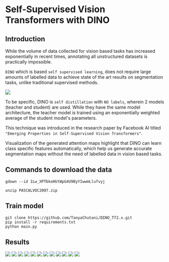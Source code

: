 # Self-Supervised Vision Transformers with DINO

## Introduction 

While the volume of data collected for vision based tasks has increased exponentially in recent times, annotating all unstructured datasets is practically impossible. 

`DINO` which is based `self supervised learning`, does not require large amounts of labelled data to achieve state of the art results on segmentation tasks, unlike traditional supervised methods.

![](https://github.com/TanyaChutani/DINO_Tf2.x/blob/f59fd89e52d25f1f8fa4915d4febd9991d664749/assets/dino.png)

To be specific, DINO is `self distillation` with `NO labels`, wherein 2 models (teacher and student) are used. While they have the same model architecture, the teacher model is trained using an exponentially weighted average of the student model's parameters.

This technique was introduced in the research paper by Facebook AI titled `"Emerging Properties in Self-Supervised Vision Transformers"`.

Visualization of the generated attention maps highlight that DINO can learn class specific features automatically, which help us generate accurate segmentation maps without the need of labelled data in vision based tasks.

## Commands to download the data
```
gdown --id 1Lw_XPTbkoHUtWpG4U9ByYIwwmLlufvyj

unzip PASCALVOC2007.zip
```

## Train model
```
git clone https://github.com/TanyaChutani/DINO_Tf2.x.git
pip install -r requirements.txt
python main.py
```

## Results
![](https://github.com/TanyaChutani/DINO_Tf2.x/blob/48ec43e4bb98dad4088047df4f8af25abb4211f1/result/000011.png)
![](https://github.com/TanyaChutani/DINO_Tf2.x/blob/48ec43e4bb98dad4088047df4f8af25abb4211f1/result/000027.png)
![](https://github.com/TanyaChutani/DINO_Tf2.x/blob/48ec43e4bb98dad4088047df4f8af25abb4211f1/result/000478.png)
![](https://github.com/TanyaChutani/DINO_Tf2.x/blob/48ec43e4bb98dad4088047df4f8af25abb4211f1/result/000495.png)
![](https://github.com/TanyaChutani/DINO_Tf2.x/blob/48ec43e4bb98dad4088047df4f8af25abb4211f1/result/000655.png)
![](https://github.com/TanyaChutani/DINO_Tf2.x/blob/48ec43e4bb98dad4088047df4f8af25abb4211f1/result/000883.png)
![](https://github.com/TanyaChutani/DINO_Tf2.x/blob/48ec43e4bb98dad4088047df4f8af25abb4211f1/result/001422.png)
![](https://github.com/TanyaChutani/DINO_Tf2.x/blob/48ec43e4bb98dad4088047df4f8af25abb4211f1/result/001698.png)
![](https://github.com/TanyaChutani/DINO_Tf2.x/blob/48ec43e4bb98dad4088047df4f8af25abb4211f1/result/001823.png)
![](https://github.com/TanyaChutani/DINO_Tf2.x/blob/48ec43e4bb98dad4088047df4f8af25abb4211f1/result/001848.png)
![](https://github.com/TanyaChutani/DINO_Tf2.x/blob/48ec43e4bb98dad4088047df4f8af25abb4211f1/result/001850.png)
![](https://github.com/TanyaChutani/DINO_Tf2.x/blob/48ec43e4bb98dad4088047df4f8af25abb4211f1/result/001959.png)

